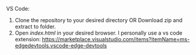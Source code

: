 VS Code:
1. Clone the repository to your desired directory OR Download zip and extract to folder.
2. Open *index.html* in your desired browser. I personally use a vs code extension:
https://marketplace.visualstudio.com/items?itemName=ms-edgedevtools.vscode-edge-devtools
